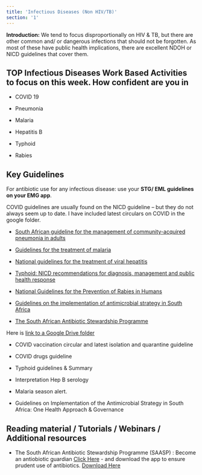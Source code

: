 ```yaml
---
title: 'Infectious Diseases (Non HIV/TB)'
section: '1'
---
```


**Introduction:** We tend to focus disproportionally on HIV & TB, but there are other common and/ or
dangerous infections that should not be forgotten. As most of these have public health
implications, there are excellent NDOH or NICD guidelines that cover them.

## TOP Infectious Diseases Work Based Activities to focus on this week. How confident are you in

- COVID 19

- Pneumonia

- Malaria

- Hepatitis B

- Typhoid

- Rabies

## Key Guidelines

For antibiotic use for any infectious disease: use your **STG/ EML guidelines on your EMG app**.

COVID guidelines are usually found on the NICD guideline – but they do not always seem up to
date. I have included latest circulars on COVID in the google folder.

- [South African guideline for the management of community-acquired pneumonia in adults](https://jtd.amegroups.com/article/view/13850/html)

- [Guidelines for the treatment of malaria](https://www.knowledgehub.org.za/system/files/elibdownloads/2020-07-National%20Guidelines%20for%20Malaria%20-%20SEPTEMBER%202019%20Final%20and%20correct%20-%20WITH%20FRONT.pdf)

- [National guidelines for the treatment of viral hepatitis](https://sahivsoc.org/Files/SA%20NDOH_Viral%20Hepatitis%20guideilnes%20final_.pdf)

- [Typhoid: NICD recommendations for diagnosis, management and public health response](https://www.nicd.ac.za/assets/files/Guidelines_typhoid_20160125.pdf)

- [National Guidelines for the Prevention of Rabies in Humans](https://www.nicd.ac.za/wp-content/uploads/2021/08/Human-rabies-prophylaxis-guidelines_DRAFT_2021.pdf)

- [Guidelines on the implementation of antimicrobial strategy in South Africa](https://www.knowledgehub.org.za/system/files/elibdownloads/2020-03/Guidelines%20on%20Implementation%20of%20the%20antimicrobial%20strategy%20in%20South%20Africa_0.pdf)

- [The South African Antibiotic Stewardship Programme](https://www.samedical.org/file/946)

Here is [link to a Google Drive folder](https://drive.google.com/drive/folders/16Cvo67UoIKuehd_hrzHhaYQ1kcehk8h_?usp=sharing)

- COVID vaccination circular and latest isolation and quarantine guideline

- COVID drugs guideline

- Typhoid guidelines & Summary

- Interpretation Hep B serology

- Malaria season alert.

- Guidelines on Implementation of the Antimicrobial Strategy in South Africa: One Health
Approach & Governance

## Reading material / Tutorials / Webinars / Additional resources

- The South African Antibiotic Stewardship Programme (SAASP) : Become an antiobiotic guardian
[Click Here](https://www.samedical.org/file/946) - and download the app to ensure prudent use of antibiotics.
[Download Here](https://play.google.com/store/apps/details?id=org.appenberg.saasp&;hl=en_ZA&;gl=US)
<!--
    This is a comment and is not displayed on the website. Do not alter this text between arrows (->).
    To change the content in this file, simply retype/ copy+paste any text above, as you would in a normal text file/ word document.

    Do not change the "title:" title, or the ---. Only change the text inside '' for that section.

    The hashtag ( # ) symbols followed by a space and then text show a heading. The more #s you have, the smaller/"less important" the heading. You can add up to 6 # but we suggest max 4 #. make sure each heading is on a separate line.

    The text surrounded by double  stars ( ** ) with no space show bold text.

    <iframe> is the code for a youtube video. To link a youtube video, go onto youtube, right click on the video when watching it, and select **"Copy embed code"**, paste what you copied EXACTLY into the markdown file. OR, watch this tutorial: https://www.youtube.com/watch?v=vGHrJDmepI0 

    Links are created with the following: [Link text that is displayed on the website](url)

    Please refer to the "HOW TO USE" or "HOW TO USE SHORT" files for more information.
 -->